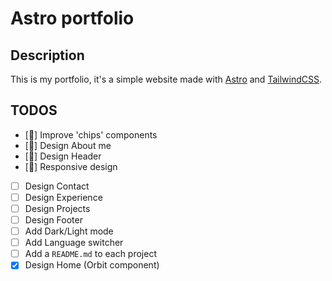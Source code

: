 # Astro portfolio

## Description
This is my portfolio, it's a simple website made with [Astro](https://astro.build/) and [TailwindCSS](https://tailwindcss.com/).


## TODOS
- [🚧] Improve 'chips' components
- [🚧] Design About me
- [🚧] Design Header
- [🚧] Responsive design
- [ ] Design Contact
- [ ] Design Experience
- [ ] Design Projects
- [ ] Design Footer
- [ ] Add Dark/Light mode
- [ ] Add Language switcher
- [ ] Add a `README.md` to each project
- [x] Design Home (Orbit component)
